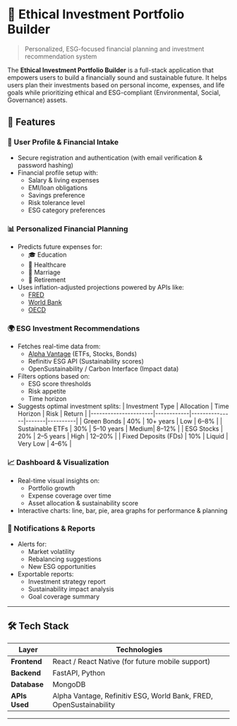 # 🌱 Ethical Investment Portfolio Builder

> Personalized, ESG-focused financial planning and investment recommendation system

The **Ethical Investment Portfolio Builder** is a full-stack application that empowers users to build a financially sound and sustainable future. It helps users plan their investments based on personal income, expenses, and life goals while prioritizing ethical and ESG-compliant (Environmental, Social, Governance) assets.

## 🚀 Features

### 👤 User Profile & Financial Intake

- Secure registration and authentication (with email verification & password hashing)
- Financial profile setup with:
  - Salary & living expenses
  - EMI/loan obligations
  - Savings preference
  - Risk tolerance level
  - ESG category preferences

### 📊 Personalized Financial Planning

- Predicts future expenses for:
  - 🎓 Education
  - 🏥 Healthcare
  - 💍 Marriage
  - 👵 Retirement
- Uses inflation-adjusted projections powered by APIs like:
  - [FRED](https://fred.stlouisfed.org/)
  - [World Bank](https://data.worldbank.org/)
  - [OECD](https://data.oecd.org/)

### 🌍 ESG Investment Recommendations

- Fetches real-time data from:
  - [Alpha Vantage](https://www.alphavantage.co/) (ETFs, Stocks, Bonds)
  - Refinitiv ESG API (Sustainability scores)
  - OpenSustainability / Carbon Interface (Impact data)
- Filters options based on:
  - ESG score thresholds
  - Risk appetite
  - Time horizon
- Suggests optimal investment splits:
  | Investment Type | Allocation | Time Horizon | Risk | Return |
  |----------------------|------------|---------------|-------|----------|
  | Green Bonds | 40% | 10+ years | Low | 6–8% |
  | Sustainable ETFs | 30% | 5–10 years | Medium| 8–12% |
  | ESG Stocks | 20% | 2–5 years | High | 12–20% |
  | Fixed Deposits (FDs) | 10% | Liquid | Very Low | 4–6% |

### 📈 Dashboard & Visualization

- Real-time visual insights on:
  - Portfolio growth
  - Expense coverage over time
  - Asset allocation & sustainability score
- Interactive charts: line, bar, pie, area graphs for performance & planning

### 🔔 Notifications & Reports

- Alerts for:
  - Market volatility
  - Rebalancing suggestions
  - New ESG opportunities
- Exportable reports:
  - Investment strategy report
  - Sustainability impact analysis
  - Goal coverage summary

---

## 🛠 Tech Stack

| Layer         | Technologies                                                       |
| ------------- | ------------------------------------------------------------------ |
| **Frontend**  | React / React Native (for future mobile support)                   |
| **Backend**   | FastAPI, Python                                                    |
| **Database**  | MongoDB                                                            |
| **APIs Used** | Alpha Vantage, Refinitiv ESG, World Bank, FRED, OpenSustainability |

---
